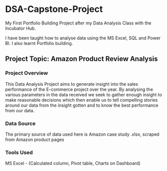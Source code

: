 # DSA-Capstone-Project

My First Portfolio Building Project after my Data Analysis Class with the Incubator Hub.  

I have been taught how to analyse data using the MS Excel, SQL and Power BI. I also learnt Portfolio building.

## Project Topic: Amazon Product Review Analysis

### Project Overview
This Data Analysis Project aims to generate insight into the sales performance of the E-commerce project over the year. By analysing the various parameters in the data received we seek to gather enough insight to make reasonable decisions which then enable us to tell compelling stories around our data from the insight gotten and to know the best performance from our data.  

### Data Source
The primary source of data used here is Amazon case study .xlsx, scraped from Amazon product pages  

### Tools Used
MS Excel - (Calculated column, Pivot table, Charts on Dashboard)

   
